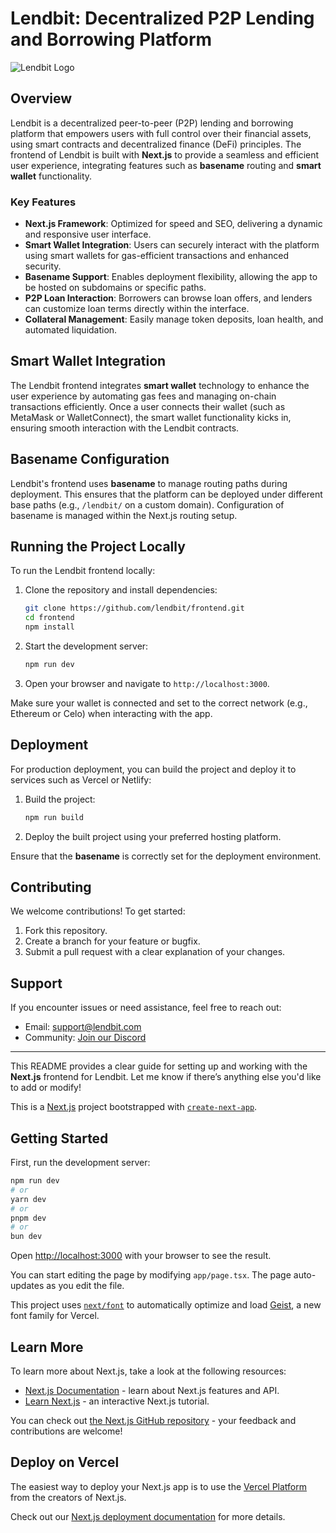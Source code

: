 


# Lendbit: Decentralized P2P Lending and Borrowing Platform

![Lendbit Logo](public/orange-logo-vertical.png)

## Overview

Lendbit is a decentralized peer-to-peer (P2P) lending and borrowing platform that empowers users with full control over their financial assets, using smart contracts and decentralized finance (DeFi) principles. The frontend of Lendbit is built with **Next.js** to provide a seamless and efficient user experience, integrating features such as **basename** routing and **smart wallet** functionality.

### Key Features

- **Next.js Framework**: Optimized for speed and SEO, delivering a dynamic and responsive user interface.
- **Smart Wallet Integration**: Users can securely interact with the platform using smart wallets for gas-efficient transactions and enhanced security.
- **Basename Support**: Enables deployment flexibility, allowing the app to be hosted on subdomains or specific paths.
- **P2P Loan Interaction**: Borrowers can browse loan offers, and lenders can customize loan terms directly within the interface.
- **Collateral Management**: Easily manage token deposits, loan health, and automated liquidation.

## Smart Wallet Integration

The Lendbit frontend integrates **smart wallet** technology to enhance the user experience by automating gas fees and managing on-chain transactions efficiently. Once a user connects their wallet (such as MetaMask or WalletConnect), the smart wallet functionality kicks in, ensuring smooth interaction with the Lendbit contracts.

## Basename Configuration

Lendbit's frontend uses **basename** to manage routing paths during deployment. This ensures that the platform can be deployed under different base paths (e.g., `/lendbit/` on a custom domain). Configuration of basename is managed within the Next.js routing setup.

## Running the Project Locally

To run the Lendbit frontend locally:

1. Clone the repository and install dependencies:

   ```bash
   git clone https://github.com/lendbit/frontend.git
   cd frontend
   npm install
   ```

2. Start the development server:

   ```bash
   npm run dev
   ```

3. Open your browser and navigate to `http://localhost:3000`.

Make sure your wallet is connected and set to the correct network (e.g., Ethereum or Celo) when interacting with the app.

## Deployment

For production deployment, you can build the project and deploy it to services such as Vercel or Netlify:

1. Build the project:

   ```bash
   npm run build
   ```

2. Deploy the built project using your preferred hosting platform.

Ensure that the **basename** is correctly set for the deployment environment.

## Contributing

We welcome contributions! To get started:

1. Fork this repository.
2. Create a branch for your feature or bugfix.
3. Submit a pull request with a clear explanation of your changes.

## Support

If you encounter issues or need assistance, feel free to reach out:

- Email: support@lendbit.com
- Community: [Join our Discord](https://discord.com/invite/lendbit)

---

This README provides a clear guide for setting up and working with the **Next.js** frontend for Lendbit. Let me know if there’s anything else you'd like to add or modify!







This is a [Next.js](https://nextjs.org) project bootstrapped with [`create-next-app`](https://nextjs.org/docs/app/api-reference/cli/create-next-app).

## Getting Started

First, run the development server:

```bash
npm run dev
# or
yarn dev
# or
pnpm dev
# or
bun dev
```

Open [http://localhost:3000](http://localhost:3000) with your browser to see the result.

You can start editing the page by modifying `app/page.tsx`. The page auto-updates as you edit the file.

This project uses [`next/font`](https://nextjs.org/docs/app/building-your-application/optimizing/fonts) to automatically optimize and load [Geist](https://vercel.com/font), a new font family for Vercel.

## Learn More

To learn more about Next.js, take a look at the following resources:

- [Next.js Documentation](https://nextjs.org/docs) - learn about Next.js features and API.
- [Learn Next.js](https://nextjs.org/learn) - an interactive Next.js tutorial.

You can check out [the Next.js GitHub repository](https://github.com/vercel/next.js) - your feedback and contributions are welcome!

## Deploy on Vercel

The easiest way to deploy your Next.js app is to use the [Vercel Platform](https://vercel.com/new?utm_medium=default-template&filter=next.js&utm_source=create-next-app&utm_campaign=create-next-app-readme) from the creators of Next.js.

Check out our [Next.js deployment documentation](https://nextjs.org/docs/app/building-your-application/deploying) for more details.
